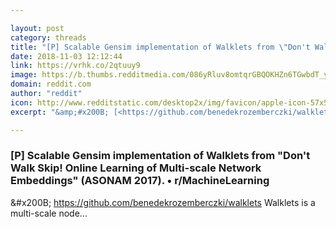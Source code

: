 ```yaml
---

layout: post
category: threads
title: "[P] Scalable Gensim implementation of Walklets from \"Don't Walk Skip! Online Learning of Multi-scale Network Embeddings\" (ASONAM 2017)."
date: 2018-11-03 12:12:44
link: https://vrhk.co/2qtuuy9
image: https://b.thumbs.redditmedia.com/086yRluv8omtqrGBQOKHZn6TGwbdT_yhzu-qjA2COZo.jpg
domain: reddit.com
author: "reddit"
icon: http://www.redditstatic.com/desktop2x/img/favicon/apple-icon-57x57.png
excerpt: "&amp;#x200B; [<https://github.com/benedekrozemberczki/walklets>](<https://github.com/benedekrozemberczki/walklets>) Walklets is a multi-scale node..."

---
```


### [P] Scalable Gensim implementation of Walklets from "Don't Walk Skip! Online Learning of Multi-scale Network Embeddings" (ASONAM 2017). • r/MachineLearning

&amp;#x200B; [<https://github.com/benedekrozemberczki/walklets>](<https://github.com/benedekrozemberczki/walklets>) Walklets is a multi-scale node...